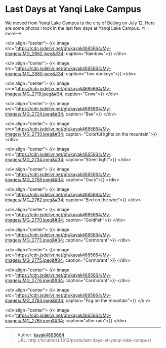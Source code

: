 # Last Days at Yanqi Lake Campus

We moved from Yanqi Lake Campus to the city of Beijing on July 12. Here are some photos I took in the last few days at Yanqi Lake Campus.
&lt;!--more--&gt;

&lt;div align=&#34;center&#34;&gt;
{{&lt; image src=&#34;https://cdn.jsdelivr.net/gh/kayak4665664/My-images/IMG_2662.jpeg&#34; caption=&#34;Rainbow&#34;&gt;}}
&lt;/div&gt;

&lt;div align=&#34;center&#34;&gt;
{{&lt; image src=&#34;https://cdn.jsdelivr.net/gh/kayak4665664/My-images/IMG_2680.jpeg&#34; caption=&#34;Two donkeys&#34;&gt;}}
&lt;/div&gt;

&lt;div align=&#34;center&#34;&gt;
{{&lt; image src=&#34;https://cdn.jsdelivr.net/gh/kayak4665664/My-images/IMG_2719.jpeg&#34; caption=&#34;Crow&#34;&gt;}}
&lt;/div&gt;

&lt;div align=&#34;center&#34;&gt;
{{&lt; image src=&#34;https://cdn.jsdelivr.net/gh/kayak4665664/My-images/IMG_2724.jpeg&#34; caption=&#34;Bee&#34;&gt;}}
&lt;/div&gt;

&lt;div align=&#34;center&#34;&gt;
{{&lt; image src=&#34;https://cdn.jsdelivr.net/gh/kayak4665664/My-images/IMG_2730.jpeg&#34; caption=&#34;Colorful lights on the mountain&#34;&gt;}}
&lt;/div&gt;

&lt;div align=&#34;center&#34;&gt;
{{&lt; image src=&#34;https://cdn.jsdelivr.net/gh/kayak4665664/My-images/IMG_2734.jpeg&#34; caption=&#34;Street light&#34;&gt;}}
&lt;/div&gt;

&lt;div align=&#34;center&#34;&gt;
{{&lt; image src=&#34;https://cdn.jsdelivr.net/gh/kayak4665664/My-images/IMG_2758.jpeg&#34; caption=&#34;Duck&#34;&gt;}}
&lt;/div&gt;

&lt;div align=&#34;center&#34;&gt;
{{&lt; image src=&#34;https://cdn.jsdelivr.net/gh/kayak4665664/My-images/IMG_2762.jpeg&#34; caption=&#34;Bird on the wire&#34;&gt;}}
&lt;/div&gt;

&lt;div align=&#34;center&#34;&gt;
{{&lt; image src=&#34;https://cdn.jsdelivr.net/gh/kayak4665664/My-images/IMG_2770.jpeg&#34; caption=&#34;Goldfish&#34;&gt;}}
&lt;/div&gt;

&lt;div align=&#34;center&#34;&gt;
{{&lt; image src=&#34;https://cdn.jsdelivr.net/gh/kayak4665664/My-images/IMG_2773.jpeg&#34; caption=&#34;Cormorant&#34;&gt;}}
&lt;/div&gt;

&lt;div align=&#34;center&#34;&gt;
{{&lt; image src=&#34;https://cdn.jsdelivr.net/gh/kayak4665664/My-images/IMG_2775.jpeg&#34; caption=&#34;Cormorant&#34;&gt;}}
&lt;/div&gt;

&lt;div align=&#34;center&#34;&gt;
{{&lt; image src=&#34;https://cdn.jsdelivr.net/gh/kayak4665664/My-images/IMG_2776.jpeg&#34; caption=&#34;Cormorant&#34;&gt;}}
&lt;/div&gt;

&lt;div align=&#34;center&#34;&gt;
{{&lt; image src=&#34;https://cdn.jsdelivr.net/gh/kayak4665664/My-images/IMG_2784.jpeg&#34; caption=&#34;Fog on the mountain&#34;&gt;}}
&lt;/div&gt;

&lt;div align=&#34;center&#34;&gt;
{{&lt; image src=&#34;https://cdn.jsdelivr.net/gh/kayak4665664/My-images/IMG_2785.jpeg&#34; caption=&#34;after rain&#34;&gt;}}
&lt;/div&gt;

---

> Author: [kayak4665664](https://github.com/kayak4665664)  
> URL: http://localhost:1313/posts/last-days-at-yanqi-lake-campus/  

